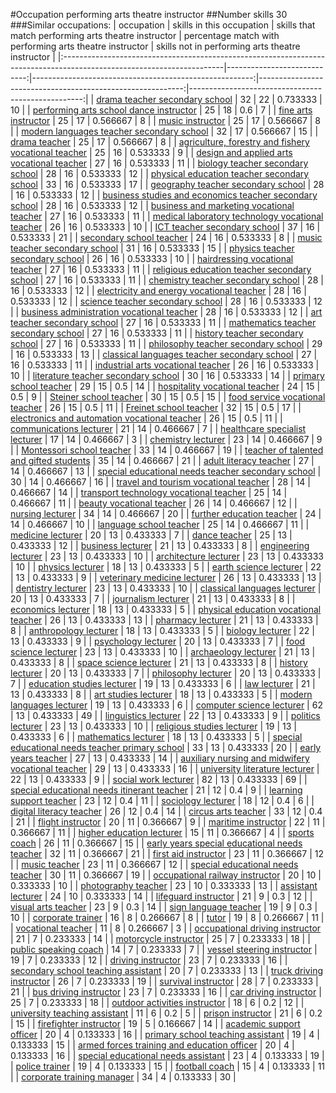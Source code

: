 #Occupation performing arts theatre instructor
##Number skills 30
###Similar occupations:
| occupation                                                                                                            |   skills in this occupation |   skills that match performing arts theatre instructor |   percentage match with performing arts theatre instructor |   skills not in performing arts theatre instructor |
|:----------------------------------------------------------------------------------------------------------------------|----------------------------:|-------------------------------------------------------:|-----------------------------------------------------------:|---------------------------------------------------:|
| [drama teacher secondary school](drama_teacher_secondary_school.md)                                                   |                          32 |                                                     22 |                                                   0.733333 |                                                 10 |
| [performing arts school dance instructor](performing_arts_school_dance_instructor.md)                                 |                          25 |                                                     18 |                                                   0.6      |                                                  7 |
| [fine arts instructor](fine_arts_instructor.md)                                                                       |                          25 |                                                     17 |                                                   0.566667 |                                                  8 |
| [music instructor](music_instructor.md)                                                                               |                          25 |                                                     17 |                                                   0.566667 |                                                  8 |
| [modern languages teacher secondary school](modern_languages_teacher_secondary_school.md)                             |                          32 |                                                     17 |                                                   0.566667 |                                                 15 |
| [drama teacher](drama_teacher.md)                                                                                     |                          25 |                                                     17 |                                                   0.566667 |                                                  8 |
| [agriculture, forestry and fishery vocational teacher](agriculture,_forestry_and_fishery_vocational_teacher.md)       |                          25 |                                                     16 |                                                   0.533333 |                                                  9 |
| [design and applied arts vocational teacher](design_and_applied_arts_vocational_teacher.md)                           |                          27 |                                                     16 |                                                   0.533333 |                                                 11 |
| [biology teacher secondary school](biology_teacher_secondary_school.md)                                               |                          28 |                                                     16 |                                                   0.533333 |                                                 12 |
| [physical education teacher secondary school](physical_education_teacher_secondary_school.md)                         |                          33 |                                                     16 |                                                   0.533333 |                                                 17 |
| [geography teacher secondary school](geography_teacher_secondary_school.md)                                           |                          28 |                                                     16 |                                                   0.533333 |                                                 12 |
| [business studies and economics teacher secondary school](business_studies_and_economics_teacher_secondary_school.md) |                          28 |                                                     16 |                                                   0.533333 |                                                 12 |
| [business and marketing vocational teacher](business_and_marketing_vocational_teacher.md)                             |                          27 |                                                     16 |                                                   0.533333 |                                                 11 |
| [medical laboratory technology vocational teacher](medical_laboratory_technology_vocational_teacher.md)               |                          26 |                                                     16 |                                                   0.533333 |                                                 10 |
| [ICT teacher secondary school](ICT_teacher_secondary_school.md)                                                       |                          37 |                                                     16 |                                                   0.533333 |                                                 21 |
| [secondary school teacher](secondary_school_teacher.md)                                                               |                          24 |                                                     16 |                                                   0.533333 |                                                  8 |
| [music teacher secondary school](music_teacher_secondary_school.md)                                                   |                          31 |                                                     16 |                                                   0.533333 |                                                 15 |
| [physics teacher secondary school](physics_teacher_secondary_school.md)                                               |                          26 |                                                     16 |                                                   0.533333 |                                                 10 |
| [hairdressing vocational teacher](hairdressing_vocational_teacher.md)                                                 |                          27 |                                                     16 |                                                   0.533333 |                                                 11 |
| [religious education teacher secondary school](religious_education_teacher_secondary_school.md)                       |                          27 |                                                     16 |                                                   0.533333 |                                                 11 |
| [chemistry teacher secondary school](chemistry_teacher_secondary_school.md)                                           |                          28 |                                                     16 |                                                   0.533333 |                                                 12 |
| [electricity and energy vocational teacher](electricity_and_energy_vocational_teacher.md)                             |                          28 |                                                     16 |                                                   0.533333 |                                                 12 |
| [science teacher secondary school](science_teacher_secondary_school.md)                                               |                          28 |                                                     16 |                                                   0.533333 |                                                 12 |
| [business administration vocational teacher](business_administration_vocational_teacher.md)                           |                          28 |                                                     16 |                                                   0.533333 |                                                 12 |
| [art teacher secondary school](art_teacher_secondary_school.md)                                                       |                          27 |                                                     16 |                                                   0.533333 |                                                 11 |
| [mathematics teacher secondary school](mathematics_teacher_secondary_school.md)                                       |                          27 |                                                     16 |                                                   0.533333 |                                                 11 |
| [history teacher secondary school](history_teacher_secondary_school.md)                                               |                          27 |                                                     16 |                                                   0.533333 |                                                 11 |
| [philosophy teacher secondary school](philosophy_teacher_secondary_school.md)                                         |                          29 |                                                     16 |                                                   0.533333 |                                                 13 |
| [classical languages teacher secondary school](classical_languages_teacher_secondary_school.md)                       |                          27 |                                                     16 |                                                   0.533333 |                                                 11 |
| [industrial arts vocational teacher](industrial_arts_vocational_teacher.md)                                           |                          26 |                                                     16 |                                                   0.533333 |                                                 10 |
| [literature teacher secondary school](literature_teacher_secondary_school.md)                                         |                          30 |                                                     16 |                                                   0.533333 |                                                 14 |
| [primary school teacher](primary_school_teacher.md)                                                                   |                          29 |                                                     15 |                                                   0.5      |                                                 14 |
| [hospitality vocational teacher](hospitality_vocational_teacher.md)                                                   |                          24 |                                                     15 |                                                   0.5      |                                                  9 |
| [Steiner school teacher](Steiner_school_teacher.md)                                                                   |                          30 |                                                     15 |                                                   0.5      |                                                 15 |
| [food service vocational teacher](food_service_vocational_teacher.md)                                                 |                          26 |                                                     15 |                                                   0.5      |                                                 11 |
| [Freinet school teacher](Freinet_school_teacher.md)                                                                   |                          32 |                                                     15 |                                                   0.5      |                                                 17 |
| [electronics and automation vocational teacher](electronics_and_automation_vocational_teacher.md)                     |                          26 |                                                     15 |                                                   0.5      |                                                 11 |
| [communications lecturer](communications_lecturer.md)                                                                 |                          21 |                                                     14 |                                                   0.466667 |                                                  7 |
| [healthcare specialist lecturer](healthcare_specialist_lecturer.md)                                                   |                          17 |                                                     14 |                                                   0.466667 |                                                  3 |
| [chemistry lecturer](chemistry_lecturer.md)                                                                           |                          23 |                                                     14 |                                                   0.466667 |                                                  9 |
| [Montessori school teacher](Montessori_school_teacher.md)                                                             |                          33 |                                                     14 |                                                   0.466667 |                                                 19 |
| [teacher of talented and gifted students](teacher_of_talented_and_gifted_students.md)                                 |                          35 |                                                     14 |                                                   0.466667 |                                                 21 |
| [adult literacy teacher](adult_literacy_teacher.md)                                                                   |                          27 |                                                     14 |                                                   0.466667 |                                                 13 |
| [special educational needs teacher secondary school](special_educational_needs_teacher_secondary_school.md)           |                          30 |                                                     14 |                                                   0.466667 |                                                 16 |
| [travel and tourism vocational teacher](travel_and_tourism_vocational_teacher.md)                                     |                          28 |                                                     14 |                                                   0.466667 |                                                 14 |
| [transport technology vocational teacher](transport_technology_vocational_teacher.md)                                 |                          25 |                                                     14 |                                                   0.466667 |                                                 11 |
| [beauty vocational teacher](beauty_vocational_teacher.md)                                                             |                          26 |                                                     14 |                                                   0.466667 |                                                 12 |
| [nursing lecturer](nursing_lecturer.md)                                                                               |                          34 |                                                     14 |                                                   0.466667 |                                                 20 |
| [further education teacher](further_education_teacher.md)                                                             |                          24 |                                                     14 |                                                   0.466667 |                                                 10 |
| [language school teacher](language_school_teacher.md)                                                                 |                          25 |                                                     14 |                                                   0.466667 |                                                 11 |
| [medicine lecturer](medicine_lecturer.md)                                                                             |                          20 |                                                     13 |                                                   0.433333 |                                                  7 |
| [dance teacher](dance_teacher.md)                                                                                     |                          25 |                                                     13 |                                                   0.433333 |                                                 12 |
| [business lecturer](business_lecturer.md)                                                                             |                          21 |                                                     13 |                                                   0.433333 |                                                  8 |
| [engineering lecturer](engineering_lecturer.md)                                                                       |                          23 |                                                     13 |                                                   0.433333 |                                                 10 |
| [architecture lecturer](architecture_lecturer.md)                                                                     |                          23 |                                                     13 |                                                   0.433333 |                                                 10 |
| [physics lecturer](physics_lecturer.md)                                                                               |                          18 |                                                     13 |                                                   0.433333 |                                                  5 |
| [earth science lecturer](earth_science_lecturer.md)                                                                   |                          22 |                                                     13 |                                                   0.433333 |                                                  9 |
| [veterinary medicine lecturer](veterinary_medicine_lecturer.md)                                                       |                          26 |                                                     13 |                                                   0.433333 |                                                 13 |
| [dentistry lecturer](dentistry_lecturer.md)                                                                           |                          23 |                                                     13 |                                                   0.433333 |                                                 10 |
| [classical languages lecturer](classical_languages_lecturer.md)                                                       |                          20 |                                                     13 |                                                   0.433333 |                                                  7 |
| [journalism lecturer](journalism_lecturer.md)                                                                         |                          21 |                                                     13 |                                                   0.433333 |                                                  8 |
| [economics lecturer](economics_lecturer.md)                                                                           |                          18 |                                                     13 |                                                   0.433333 |                                                  5 |
| [physical education vocational teacher](physical_education_vocational_teacher.md)                                     |                          26 |                                                     13 |                                                   0.433333 |                                                 13 |
| [pharmacy lecturer](pharmacy_lecturer.md)                                                                             |                          21 |                                                     13 |                                                   0.433333 |                                                  8 |
| [anthropology lecturer](anthropology_lecturer.md)                                                                     |                          18 |                                                     13 |                                                   0.433333 |                                                  5 |
| [biology lecturer](biology_lecturer.md)                                                                               |                          22 |                                                     13 |                                                   0.433333 |                                                  9 |
| [psychology lecturer](psychology_lecturer.md)                                                                         |                          20 |                                                     13 |                                                   0.433333 |                                                  7 |
| [food science lecturer](food_science_lecturer.md)                                                                     |                          23 |                                                     13 |                                                   0.433333 |                                                 10 |
| [archaeology lecturer](archaeology_lecturer.md)                                                                       |                          21 |                                                     13 |                                                   0.433333 |                                                  8 |
| [space science lecturer](space_science_lecturer.md)                                                                   |                          21 |                                                     13 |                                                   0.433333 |                                                  8 |
| [history lecturer](history_lecturer.md)                                                                               |                          20 |                                                     13 |                                                   0.433333 |                                                  7 |
| [philosophy lecturer](philosophy_lecturer.md)                                                                         |                          20 |                                                     13 |                                                   0.433333 |                                                  7 |
| [education studies lecturer](education_studies_lecturer.md)                                                           |                          19 |                                                     13 |                                                   0.433333 |                                                  6 |
| [law lecturer](law_lecturer.md)                                                                                       |                          21 |                                                     13 |                                                   0.433333 |                                                  8 |
| [art studies lecturer](art_studies_lecturer.md)                                                                       |                          18 |                                                     13 |                                                   0.433333 |                                                  5 |
| [modern languages lecturer](modern_languages_lecturer.md)                                                             |                          19 |                                                     13 |                                                   0.433333 |                                                  6 |
| [computer science lecturer](computer_science_lecturer.md)                                                             |                          62 |                                                     13 |                                                   0.433333 |                                                 49 |
| [linguistics lecturer](linguistics_lecturer.md)                                                                       |                          22 |                                                     13 |                                                   0.433333 |                                                  9 |
| [politics lecturer](politics_lecturer.md)                                                                             |                          23 |                                                     13 |                                                   0.433333 |                                                 10 |
| [religious studies lecturer](religious_studies_lecturer.md)                                                           |                          19 |                                                     13 |                                                   0.433333 |                                                  6 |
| [mathematics lecturer](mathematics_lecturer.md)                                                                       |                          18 |                                                     13 |                                                   0.433333 |                                                  5 |
| [special educational needs teacher primary school](special_educational_needs_teacher_primary_school.md)               |                          33 |                                                     13 |                                                   0.433333 |                                                 20 |
| [early years teacher](early_years_teacher.md)                                                                         |                          27 |                                                     13 |                                                   0.433333 |                                                 14 |
| [auxiliary nursing and midwifery vocational teacher](auxiliary_nursing_and_midwifery_vocational_teacher.md)           |                          29 |                                                     13 |                                                   0.433333 |                                                 16 |
| [university literature lecturer](university_literature_lecturer.md)                                                   |                          22 |                                                     13 |                                                   0.433333 |                                                  9 |
| [social work lecturer](social_work_lecturer.md)                                                                       |                          82 |                                                     13 |                                                   0.433333 |                                                 69 |
| [special educational needs itinerant teacher](special_educational_needs_itinerant_teacher.md)                         |                          21 |                                                     12 |                                                   0.4      |                                                  9 |
| [learning support teacher](learning_support_teacher.md)                                                               |                          23 |                                                     12 |                                                   0.4      |                                                 11 |
| [sociology lecturer](sociology_lecturer.md)                                                                           |                          18 |                                                     12 |                                                   0.4      |                                                  6 |
| [digital literacy teacher](digital_literacy_teacher.md)                                                               |                          26 |                                                     12 |                                                   0.4      |                                                 14 |
| [circus arts teacher](circus_arts_teacher.md)                                                                         |                          33 |                                                     12 |                                                   0.4      |                                                 21 |
| [flight instructor](flight_instructor.md)                                                                             |                          20 |                                                     11 |                                                   0.366667 |                                                  9 |
| [maritime instructor](maritime_instructor.md)                                                                         |                          22 |                                                     11 |                                                   0.366667 |                                                 11 |
| [higher education lecturer](higher_education_lecturer.md)                                                             |                          15 |                                                     11 |                                                   0.366667 |                                                  4 |
| [sports coach](sports_coach.md)                                                                                       |                          26 |                                                     11 |                                                   0.366667 |                                                 15 |
| [early years special educational needs teacher](early_years_special_educational_needs_teacher.md)                     |                          32 |                                                     11 |                                                   0.366667 |                                                 21 |
| [first aid instructor](first_aid_instructor.md)                                                                       |                          23 |                                                     11 |                                                   0.366667 |                                                 12 |
| [music teacher](music_teacher.md)                                                                                     |                          23 |                                                     11 |                                                   0.366667 |                                                 12 |
| [special educational needs teacher](special_educational_needs_teacher.md)                                             |                          30 |                                                     11 |                                                   0.366667 |                                                 19 |
| [occupational railway instructor](occupational_railway_instructor.md)                                                 |                          20 |                                                     10 |                                                   0.333333 |                                                 10 |
| [photography teacher](photography_teacher.md)                                                                         |                          23 |                                                     10 |                                                   0.333333 |                                                 13 |
| [assistant lecturer](assistant_lecturer.md)                                                                           |                          24 |                                                     10 |                                                   0.333333 |                                                 14 |
| [lifeguard instructor](lifeguard_instructor.md)                                                                       |                          21 |                                                      9 |                                                   0.3      |                                                 12 |
| [visual arts teacher](visual_arts_teacher.md)                                                                         |                          23 |                                                      9 |                                                   0.3      |                                                 14 |
| [sign language teacher](sign_language_teacher.md)                                                                     |                          19 |                                                      9 |                                                   0.3      |                                                 10 |
| [corporate trainer](corporate_trainer.md)                                                                             |                          16 |                                                      8 |                                                   0.266667 |                                                  8 |
| [tutor](tutor.md)                                                                                                     |                          19 |                                                      8 |                                                   0.266667 |                                                 11 |
| [vocational teacher](vocational_teacher.md)                                                                           |                          11 |                                                      8 |                                                   0.266667 |                                                  3 |
| [occupational driving instructor](occupational_driving_instructor.md)                                                 |                          21 |                                                      7 |                                                   0.233333 |                                                 14 |
| [motorcycle instructor](motorcycle_instructor.md)                                                                     |                          25 |                                                      7 |                                                   0.233333 |                                                 18 |
| [public speaking coach](public_speaking_coach.md)                                                                     |                          14 |                                                      7 |                                                   0.233333 |                                                  7 |
| [vessel steering instructor](vessel_steering_instructor.md)                                                           |                          19 |                                                      7 |                                                   0.233333 |                                                 12 |
| [driving instructor](driving_instructor.md)                                                                           |                          23 |                                                      7 |                                                   0.233333 |                                                 16 |
| [secondary school teaching assistant](secondary_school_teaching_assistant.md)                                         |                          20 |                                                      7 |                                                   0.233333 |                                                 13 |
| [truck driving instructor](truck_driving_instructor.md)                                                               |                          26 |                                                      7 |                                                   0.233333 |                                                 19 |
| [survival instructor](survival_instructor.md)                                                                         |                          28 |                                                      7 |                                                   0.233333 |                                                 21 |
| [bus driving instructor](bus_driving_instructor.md)                                                                   |                          23 |                                                      7 |                                                   0.233333 |                                                 16 |
| [car driving instructor](car_driving_instructor.md)                                                                   |                          25 |                                                      7 |                                                   0.233333 |                                                 18 |
| [outdoor activities instructor](outdoor_activities_instructor.md)                                                     |                          18 |                                                      6 |                                                   0.2      |                                                 12 |
| [university teaching assistant](university_teaching_assistant.md)                                                     |                          11 |                                                      6 |                                                   0.2      |                                                  5 |
| [prison instructor](prison_instructor.md)                                                                             |                          21 |                                                      6 |                                                   0.2      |                                                 15 |
| [firefighter instructor](firefighter_instructor.md)                                                                   |                          19 |                                                      5 |                                                   0.166667 |                                                 14 |
| [academic support officer](academic_support_officer.md)                                                               |                          20 |                                                      4 |                                                   0.133333 |                                                 16 |
| [primary school teaching assistant](primary_school_teaching_assistant.md)                                             |                          19 |                                                      4 |                                                   0.133333 |                                                 15 |
| [armed forces training and education officer](armed_forces_training_and_education_officer.md)                         |                          20 |                                                      4 |                                                   0.133333 |                                                 16 |
| [special educational needs assistant](special_educational_needs_assistant.md)                                         |                          23 |                                                      4 |                                                   0.133333 |                                                 19 |
| [police trainer](police_trainer.md)                                                                                   |                          19 |                                                      4 |                                                   0.133333 |                                                 15 |
| [football coach](football_coach.md)                                                                                   |                          15 |                                                      4 |                                                   0.133333 |                                                 11 |
| [corporate training manager](corporate_training_manager.md)                                                           |                          34 |                                                      4 |                                                   0.133333 |                                                 30 |
